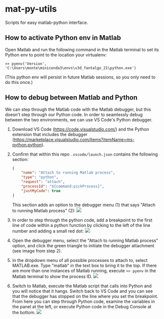 # mat-py-utils
Scripts for easy matlab-python interface.

## How to activate Python env in Matlab
Open Matlab and run the following command in the Matlab terminal to set its Python env to point to the location your virtualenv:
```
>> pyenv('Version', 'C:\Users\monte\miniconda3\envs\v3d_fantalgo_21\python.exe')
```
(This python env will persist in future Matlab sessions, so you only need to do this once.)  

## How to debug between Matlab and Python

We can step through the Matlab code with the Matlab debugger, but this doesn't step through our Python code. In order to seamlessly debug between the two environments, we can use VS Code's Python debugger.

1. Download VS Code (https://code.visualstudio.com/) and the Python extension that includes the debugger (https://marketplace.visualstudio.com/items?itemName=ms-python.python).

2. Confirm that within this repo `.vscode/launch.json` contains the following section:
    ```json
    {
        "name": "Attach to running Matlab process",
        "type": "python",
        "request": "attach",
        "processId": "${command:pickProcess}",
        "justMyCode": true
    }
    ```
    This section adds an option to the debugger menu (1) that says "Attach to running Matlab process" (2):
    ![](images/debugger.png)  

3. In order to step through the python code, add a breakpoint to the first line of code within a python function by clicking to the left of the line number and adding a small red dot: 
    ![](images/breakpoint.png)   

4. Open the debugger menu, select the "Attach to running Matlab process" option, and click the green triangle to initiate the debugger attachment (see image from step 2).

5. In the dropdown menu of all possible processes to attach to, select MATLAB.exe. Type "matlab" in the text box to bring it to the top. If there are more than one instances of Matlab running, execute `>> pyenv` in the Matlab terminal to show the process ID.
    ![](images/debugger-process.png)  

6. Switch to Matlab, execute the Matlab script that calls into Python and you will notice that it hangs. Switch back to VS Code and you can see that the debugger has stopped on the line where you set the breakpoint. From here you can step through Python code, examine the variables in the panel at the left, or execute Python code in the Debug Console at the bottom.
    ![](images/debugger-pytorch.png)